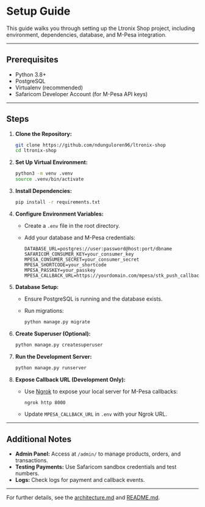 # Setup Guide

This guide walks you through setting up the Ltronix Shop project, including environment, dependencies, database, and M-Pesa integration.

---

## Prerequisites

- Python 3.8+
- PostgreSQL
- Virtualenv (recommended)
- Safaricom Developer Account (for M-Pesa API keys)

---

## Steps

1. **Clone the Repository:**

   ```bash
   git clone https://github.com/ndunguloren96/ltronix-shop
   cd ltronix-shop
   ```

2. **Set Up Virtual Environment:**

   ```bash
   python3 -m venv .venv
   source .venv/bin/activate
   ```

3. **Install Dependencies:**

   ```bash
   pip install -r requirements.txt
   ```

4. **Configure Environment Variables:**

   - Create a `.env` file in the root directory.
   - Add your database and M-Pesa credentials:

     ```
     DATABASE_URL=postgres://user:password@host:port/dbname
     SAFARICOM_CONSUMER_KEY=your_consumer_key
     MPESA_CONSUMER_SECRET=your_consumer_secret
     MPESA_SHORTCODE=your_shortcode
     MPESA_PASSKEY=your_passkey
     MPESA_CALLBACK_URL=https://yourdomain.com/mpesa/stk_push_callback/
     ```

5. **Database Setup:**

   - Ensure PostgreSQL is running and the database exists.
   - Run migrations:

     ```bash
     python manage.py migrate
     ```

6. **Create Superuser (Optional):**

   ```bash
   python manage.py createsuperuser
   ```

7. **Run the Development Server:**

   ```bash
   python manage.py runserver
   ```

8. **Expose Callback URL (Development Only):**

   - Use [Ngrok](https://ngrok.com/) to expose your local server for M-Pesa callbacks:

     ```bash
     ngrok http 8000
     ```

   - Update `MPESA_CALLBACK_URL` in `.env` with your Ngrok URL.

---

## Additional Notes

- **Admin Panel:** Access at `/admin/` to manage products, orders, and transactions.
- **Testing Payments:** Use Safaricom sandbox credentials and test numbers.
- **Logs:** Check logs for payment and callback events.

---

For further details, see the [architecture.md](architecture.md) and [README.md](../README.md).
